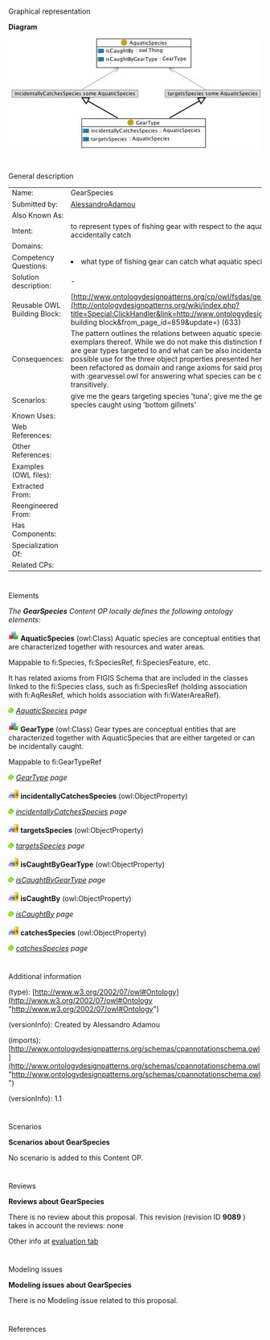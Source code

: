 # 

 Graphical representation



__Diagram__ 





[![Image:Gearspecies.jpg](./Gearspecies.jpg)](../Image/Gearspecies.jpg.md "Image:Gearspecies.jpg")





# 

 General description




|  |  |
| --- | --- |
|  Name:  |  GearSpecies  |
|  Submitted by:  | [AlessandroAdamou](../User/AlessandroAdamou.md "User:AlessandroAdamou")  |
|  Also Known As:  |  |
|  Intent:  |  to represent types of fishing gear with respect to the aquatic species they either are targeted to catch or can accidentally catch  |
|  Domains:  |  |
|  Competency Questions:  | <li>       what type of fishing gear can catch what aquatic species?      </li> |
|  Solution description:  |  -  |
|  Reusable OWL Building Block:  | [http://www.ontologydesignpatterns.org/cp/owl/fsdas/gearspecies.owl](http://ontologydesignpatterns.org/wiki/index.php?title=Special:ClickHandler&link=http://www.ontologydesignpatterns.org/cp/owl/fsdas/gearspecies.owl&message=OWL building block&from_page_id=859&update=)  (633)  |
|  Consequences:  |  The pattern outlines the relations between aquatic species and types of fishing gear that are suitable for catching exemplars thereof. While we do not make this distinction from the species' viewpoint, we do distinguish what species are gear types targeted to and what can be also incidentally caught. Since the original model does not hint at any other possible use for the three object properties presented herein, restriction superclasses for domains and ranges have been refactored as domain and range axioms for said properties. Note that this pattern can also be combined with :gearvessel.owl for answering what species can be caught using what vessel types. This can be inferred transitively.  |
|  Scenarios:  |  give me the gears targeting species 'tuna'; give me the gears which incidentally catch species 'dolphins'; give me the species caught using 'bottom gillnets'  |
|  Known Uses:  |  |
|  Web References:  |  |
|  Other References:  |  |
|  Examples (OWL files):  |  |
|  Extracted From:  |  |
|  Reengineered From:  |  |
|  Has Components:  |  |
|  Specialization Of:  |  |
|  Related CPs:  |  |



  





# 

 Elements



_The
 __GearSpecies__ 
 Content OP locally defines the following ontology elements:_ 





[![Class](./20px-Class.gif)](../Image/Class.gif.md "Class")
__AquaticSpecies__ 
 (owl:Class) Aquatic species are conceptual entities that are characterized together with resources and water areas.
 
 Mappable to fi:Species, fi:SpeciesRef, fi:SpeciesFeature, etc.
 



 It has related axioms from FIGIS Schema that are included in the classes linked to the fi:Species class, such as fi:SpeciesRef (holding association with fi:AqResRef, which holds association with fi:WaterAreaRef).
 



[![](./11px-ArrowRight.gif)](../Image/ArrowRight.gif.md "ArrowRight.gif")
_[AquaticSpecies](./AquaticResources/AquaticSpecies.md "Submissions:GearSpecies/AquaticSpecies") 
 page_ 



[![Class](./20px-Class.gif)](../Image/Class.gif.md "Class")
__GearType__ 
 (owl:Class) Gear types are conceptual entities that are characterized together with AquaticSpecies that are either targeted or can be incidentally caught.
 
 Mappable to fi:GearTypeRef
 



[![](./11px-ArrowRight.gif)](../Image/ArrowRight.gif.md "ArrowRight.gif")
_[GearType](./GearSpecies/GearType.md "Submissions:GearSpecies/GearType") 
 page_ 



[![ObjectProperty](./20px-ObjectProperty.gif)](../Image/ObjectProperty.gif.md "ObjectProperty")
__incidentallyCatchesSpecies__ 
 (owl:ObjectProperty)
 
[![](./11px-ArrowRight.gif)](../Image/ArrowRight.gif.md "ArrowRight.gif")
_[incidentallyCatchesSpecies](./GearSpecies/incidentallyCatchesSpecies.md "Submissions:GearSpecies/incidentallyCatchesSpecies") 
 page_ 



[![ObjectProperty](./20px-ObjectProperty.gif)](../Image/ObjectProperty.gif.md "ObjectProperty")
__targetsSpecies__ 
 (owl:ObjectProperty)
 
[![](./11px-ArrowRight.gif)](../Image/ArrowRight.gif.md "ArrowRight.gif")
_[targetsSpecies](./GearSpecies/targetsSpecies.md "Submissions:GearSpecies/targetsSpecies") 
 page_ 



[![ObjectProperty](./20px-ObjectProperty.gif)](../Image/ObjectProperty.gif.md "ObjectProperty")
__isCaughtByGearType__ 
 (owl:ObjectProperty)
 
[![](./11px-ArrowRight.gif)](../Image/ArrowRight.gif.md "ArrowRight.gif")
_[isCaughtByGearType](./GearSpecies/isCaughtByGearType.md "Submissions:GearSpecies/isCaughtByGearType") 
 page_ 



[![ObjectProperty](./20px-ObjectProperty.gif)](../Image/ObjectProperty.gif.md "ObjectProperty")
__isCaughtBy__ 
 (owl:ObjectProperty)
 
[![](./11px-ArrowRight.gif)](../Image/ArrowRight.gif.md "ArrowRight.gif")
_[isCaughtBy](./GearSpecies/isCaughtBy.md "Submissions:GearSpecies/isCaughtBy") 
 page_ 



[![ObjectProperty](./20px-ObjectProperty.gif)](../Image/ObjectProperty.gif.md "ObjectProperty")
__catchesSpecies__ 
 (owl:ObjectProperty)
 
[![](./11px-ArrowRight.gif)](../Image/ArrowRight.gif.md "ArrowRight.gif")
_[catchesSpecies](./GearSpecies/catchesSpecies.md "Submissions:GearSpecies/catchesSpecies") 
 page_ 


# 

 Additional information



 (type):
 [http://www.w3.org/2002/07/owl#Ontology](http://www.w3.org/2002/07/owl#Ontology "http://www.w3.org/2002/07/owl#Ontology") 




 (versionInfo): Created by Alessandro Adamou
 



 (imports):
 [http://www.ontologydesignpatterns.org/schemas/cpannotationschema.owl](http://www.ontologydesignpatterns.org/schemas/cpannotationschema.owl "http://www.ontologydesignpatterns.org/schemas/cpannotationschema.owl") 




 (versionInfo): 1.1
 



# 

 Scenarios




__Scenarios about GearSpecies__ 


 No scenario is added to this Content OP.
 




# 

 Reviews




__Reviews about GearSpecies__ 


 There is no review about this proposal.
This revision (revision ID
 __9089__ 
 ) takes in account the reviews: none
 



 Other info at
 [evaluation tab](http://ontologydesignpatterns.org/wiki/index.php?title=Submissions:GearSpecies&action=evaluation "http://ontologydesignpatterns.org/wiki/index.php?title=Submissions:GearSpecies&action=evaluation") 





  





# 

 Modeling issues




__Modeling issues about GearSpecies__ 


 There is no Modeling issue related to this proposal.
 




  





# 

 References